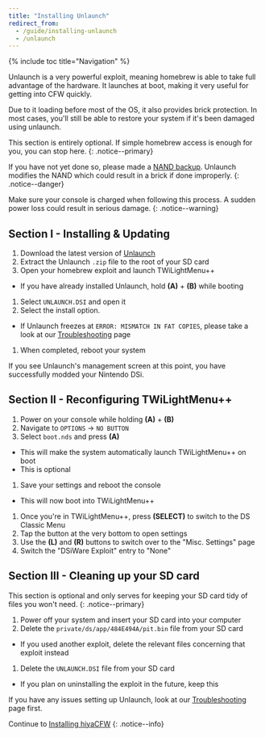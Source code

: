 ```yaml
---
title: "Installing Unlaunch"
redirect_from:
  - /guide/installing-unlaunch
  - /unlaunch
---
```


{% include toc title="Navigation" %}

Unlaunch is a very powerful exploit, meaning homebrew is able to take full advantage of the hardware. It launches at boot, making it very useful for getting into CFW quickly.

Due to it loading before most of the OS, it also provides brick protection. In most cases, you'll still be able to restore your system if it's been damaged using unlaunch.

This section is entirely optional. If simple homebrew access is enough for you, you can stop here.
{: .notice--primary}

If you have not yet done so, please made a [NAND backup](dumping-nand). Unlaunch modifies the NAND which could result in a brick if done improperly.
{: .notice--danger}

Make sure your console is charged when following this process. A sudden power loss could result in serious damage.
{: .notice--warning}

## Section I - Installing & Updating

1. Download the latest version of [Unlaunch](https://problemkaputt.de/unlaunch.zip)
1. Extract the Unlaunch `.zip` file to the root of your SD card
1. Open your homebrew exploit and launch TWiLightMenu++
  - If you have already installed Unlaunch, hold **(A)** + **(B)** while booting
1. Select `UNLAUNCH.DSI` and open it
1. Select the install option.
  - If Unlaunch freezes at `ERROR: MISMATCH IN FAT COPIES`, please take a look at our [Troubleshooting](troubleshooting) page
1. When completed, reboot your system

If you see Unlaunch's management screen at this point, you have successfully modded your Nintendo DSi.

## Section II - Reconfiguring TWiLightMenu++

1. Power on your console while holding **(A)** + **(B)**
1. Navigate to `OPTIONS` -> `NO BUTTON`
1. Select `boot.nds` and press **(A)**
  - This will make the system automatically launch TWiLightMenu++ on boot
  - This is optional
1. Save your settings and reboot the console
  - This will now boot into TWiLightMenu++
1. Once you're in TWiLightMenu++, press **(SELECT)** to switch to the DS Classic Menu
1. Tap the button at the very bottom to open settings
1. Use the **(L)** and **(R)** buttons to switch over to the "Misc. Settings" page
1. Switch the "DSiWare Exploit" entry to "None"

## Section III - Cleaning up your SD card

This section is optional and only serves for keeping your SD card tidy of files you won't need.
{: .notice--primary}

1. Power off your system and insert your SD card into your computer
1. Delete the `private/ds/app/484E494A/pit.bin` file from your SD card
  - If you used another exploit, delete the relevant files concerning that exploit instead
1. Delete the `UNLAUNCH.DSI` file from your SD card
  - If you plan on uninstalling the exploit in the future, keep this

If you have any issues setting up Unlaunch, look at our [Troubleshooting](troubleshooting) page first.

Continue to [Installing hiyaCFW](installing-hiyacfw)
{: .notice--info}
